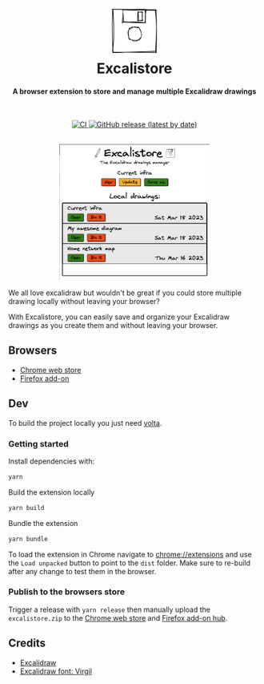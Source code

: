 <h1 align="center">
  <br>
  <img src="public/images/icon128.png" alt="Excalistore" width="100">
  <br>
  Excalistore
  <br>
</h1>

<h4 align="center">A browser extension to store and manage multiple Excalidraw drawings</h4>
<br/>
<p align="center">

<a href="https://github.com/andrewinci/excalistore/actions/workflows/ci.yml">
    <img src="https://github.com/andrewinci/excalistore/actions/workflows/ci.yml/badge.svg" alt="CI"/>
</a>
<a href="https://github.com/andrewinci/excalistore/releases/latest/" > 
    <img alt="GitHub release (latest by date)" src="https://img.shields.io/github/v/release/andrewinci/excalistore?style=flat">
</a>

</p>

<p align="center">
  <br>
  <img src="media/popup.png" alt="Excalistore" width="300">
</p>

We all love excalidraw but wouldn't be great if you could store multiple drawing locally without leaving your browser?

With Excalistore, you can easily save and organize your Excalidraw drawings as you create them and without leaving your browser.

## Browsers

- [Chrome web store ](https://chrome.google.com/webstore/detail/excalistore/cemnjkfjpieanmfoddiljfildcdipmgc)
- [Firefox add-on](https://addons.mozilla.org/en-GB/firefox/addon/excalistore/)

## Dev

To build the project locally you just need [volta](https://volta.sh/).

### Getting started

Install dependencies with:

```bash
yarn
```

Build the extension locally

```bash
yarn build
```

Bundle the extension

```bash
yarn bundle
```

To load the extension in Chrome navigate to [chrome://extensions](chrome://extensions/) and use the `Load unpacked` button to point to the `dist` folder.
Make sure to re-build after any change to test them in the browser.

### Publish to the browsers store

Trigger a release with `yarn release` then manually upload the `excalistore.zip` to the [Chrome web store](https://chrome.google.com/webstore/devconsole/) and [Firefox add-on hub](https://addons.mozilla.org/en-GB/developers/).

## Credits

- [Excalidraw](https://excalidraw.com/)
- [Excalidraw font: Virgil](https://virgil.excalidraw.com/)
